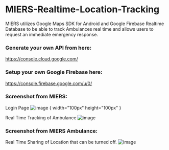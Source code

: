 # MIERS-Realtime-Location-Tracking
MIERS utilizes Google Maps SDK for Android and Google Firebase Realtime Database to be able to track Ambulances real time and allows users to request an immediate emergency response.

### Generate your own API from here:
https://console.cloud.google.com/

### Setup your own Google Firebase here:
https://console.firebase.google.com/u/0/

### Screenshot from MIERS:

Login Page
![image](https://user-images.githubusercontent.com/62060147/212706715-c3613a63-651e-47b8-86a7-bb840406147a.png) {
  width="100px" 
  height="100px"
}

Real Time Tracking of Ambulance
![image](https://user-images.githubusercontent.com/62060147/212706969-7c1e4c65-22af-4716-9570-43914537bce0.png)

### Screenshot from MIERS Ambulance:
Real Time Sharing of Location that can be turned off.
![image](https://user-images.githubusercontent.com/62060147/212706555-fd2349a9-efd2-4139-99c3-50d00b70b698.png)
